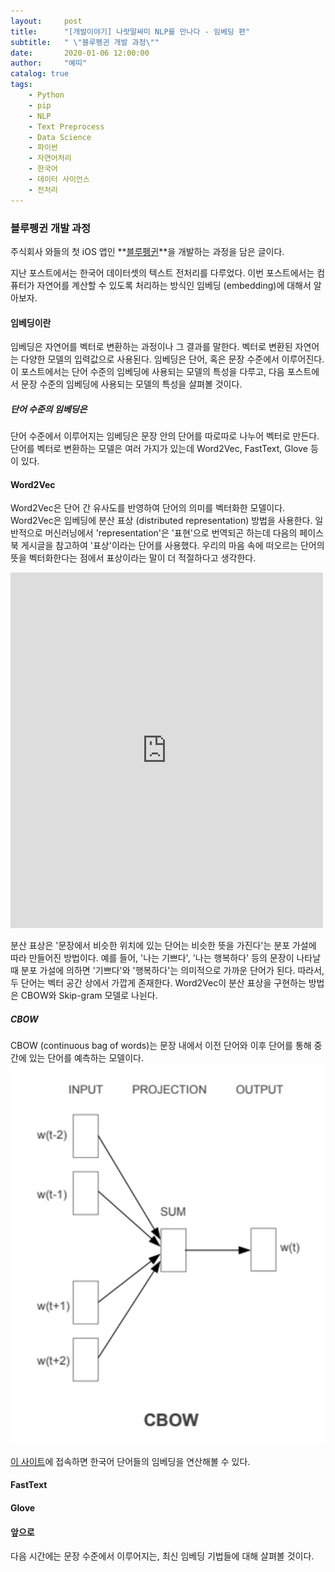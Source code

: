 ```yaml
---
layout:     post
title:      "[개발이야기] 나랏말싸미 NLP를 만나다 - 임베딩 편"
subtitle:   " \"블루펭귄 개발 과정\""
date:       2020-01-06 12:00:00
author:     "예띠"
catalog: true
tags:
    - Python
    - pip
    - NLP
    - Text Preprocess
    - Data Science
    - 파이썬
    - 자연어처리
    - 한국어
    - 데이터 사이언스
    - 전처리
---
```


### 블루펭귄 개발 과정

주식회사 와들의 첫 iOS 앱인 **[블루펭귄](https://www.waddlelab.com/)**을 개발하는 과정을 담은 글이다.

지난 포스트에서는 한국어 데이터셋의 텍스트 전처리를 다루었다. 이번 포스트에서는 컴퓨터가 자연어를 계산할 수 있도록 처리하는 방식인 임베딩 (embedding)에 대해서 알아보자.

#### 임베딩이란
임베딩은 자연어를 벡터로 변환하는 과정이나 그 결과를 말한다. 벡터로 변환된 자연어는 다양한 모델의 입력값으로 사용된다. 임베딩은 단어, 혹은 문장 수준에서 이루어진다. 이 포스트에서는 단어 수준의 임베딩에 사용되는 모델의 특성을 다루고, 다음 포스트에서 문장 수준의 임베딩에 사용되는 모델의 특성을 살펴볼 것이다.

##### 단어 수준의 임베딩은
단어 수준에서 이루어지는 임베딩은 문장 안의 단어를 따로따로 나누어 벡터로 만든다. 단어를 벡터로 변환하는 모델은 여러 가지가 있는데 Word2Vec, FastText, Glove 등이 있다.

#### Word2Vec
Word2Vec은 단어 간 유사도를 반영하여 단어의 의미를 벡터화한 모델이다. Word2Vec은 임베딩에 분산 표상 (distributed representation) 방법을 사용한다. 일반적으로 머신러닝에서 'representation'은 '표현'으로 번역되곤 하는데 다음의 페이스북 게시글을 참고하여 '표상'이라는 단어를 사용했다. 우리의 마음 속에 떠오르는 단어의 뜻을 벡터화한다는 점에서 표상이라는 말이 더 적절하다고 생각한다.

<iframe src="https://www.facebook.com/plugins/post.php?href=https%3A%2F%2Fwww.facebook.com%2Fpolytude%2Fposts%2F2863349267063037&width=500" width="500" height="569" style="border:none;overflow:hidden" scrolling="no" frameborder="0" allowTransparency="true" allow="encrypted-media"></iframe>

분산 표상은 '문장에서 비슷한 위치에 있는 단어는 비슷한 뜻을 가진다'는 분포 가설에 따라 만들어진 방법이다. 예를 들어, '나는 기쁘다', '나는 행복하다' 등의 문장이 나타날 때 분포 가설에 의하면 '기쁘다'와 '행복하다'는 의미적으로 가까운 단어가 된다. 따라서, 두 단어는 벡터 공간 상에서 가깝게 존재한다. Word2Vec이 분산 표상을 구현하는 방법은 CBOW와 Skip-gram 모델로 나뉜다. 

##### CBOW
CBOW (continuous bag of words)는 문장 내에서 이전 단어와 이후 단어를 통해 중간에 있는 단어를 예측하는 모델이다.
<img class="shadow" width="600" src="/img/01-cbow.png" alt="그래프가 있는 사진"/>


[이 사이트](http://w.elnn.kr/search/)에 접속하면 한국어 단어들의 임베딩을 연산해볼 수 있다.

#### FastText


#### Glove


#### 앞으로
다음 시간에는 문장 수준에서 이루어지는, 최신 임베딩 기법들에 대해 살펴볼 것이다.